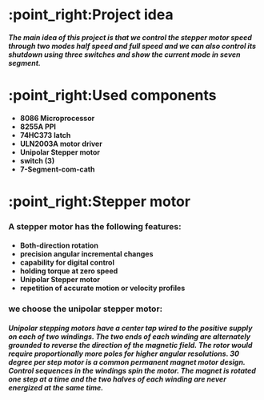 <h1>:point_right:Project idea </h1>
<h5> The main idea of this project is that we control the stepper motor speed through two modes half speed and full speed and we can also control its shutdown using three switches and show the current mode in seven segment. </h5>
<h1>:point_right:Used components </h1>
<ul><h4>
  <li> 8086 Microprocessor </li>
  <li> 8255A PPI</li>
  <li> 74HC373 latch </li>
  <li> ULN2003A motor driver </li>
  <li> Unipolar Stepper motor </li>
  <li> switch (3) </li>
  <li> 7-Segment-com-cath </li>
  </h4>
</ul>
<h1> :point_right:Stepper motor </h1>
<h3>A stepper motor has the following features:</h3>
<ul><h4>
  <li> Both-direction rotation </li>
  <li> precision angular incremental changes</li>
  <li> capability for digital control </li>
  <li> holding torque at zero speed </li>
  <li> Unipolar Stepper motor </li>
  <li> repetition of accurate motion or velocity profiles </li>
  </h4>
</ul>
<h3>we choose the unipolar stepper motor:</h3>
<h5>Unipolar stepping motors have a center tap wired to the positive supply on each of two windings. The two ends of each winding are alternately grounded to reverse the direction of the magnetic field. The rotor would require proportionally more poles for higher angular resolutions. 30 degree per step motor is a common permanent magnet motor design. Control sequences in the windings spin the motor. The magnet is rotated one step at a time and the two halves of each winding are never energized at the same time.</h5>








